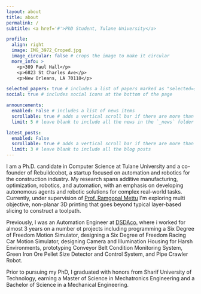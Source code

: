 ```yaml
---
layout: about
title: about
permalink: /
subtitle: <a href='#'>PhD Student, Tulane University</a>

profile:
  align: right
  image: IMG_3972_Croped.jpg
  image_circular: false # crops the image to make it circular
  more_info: >
    <p>309 Paul Hall</p>
    <p>6823 St Charles Ave</p>
    <p>New Orleans, LA 70118</p>

selected_papers: true # includes a list of papers marked as "selected={true}"
social: true # includes social icons at the bottom of the page

announcements:
  enabled: False # includes a list of news items
  scrollable: true # adds a vertical scroll bar if there are more than 3 news items
  limit: 5 # leave blank to include all the news in the `_news` folder

latest_posts:
  enabled: False
  scrollable: true # adds a vertical scroll bar if there are more than 3 new posts items
  limit: 3 # leave blank to include all the blog posts
---
```



I am a Ph.D. candidate in Computer Science at Tulane University and a co-founder of Rebuildcobot, a startup focused on automation and robotics for the construction industry. My research spans additive manufacturing, optimization, robotics, and automation, with an emphasis on developing autonomous agents and robotic solutions for complex real-world tasks. Currently, under supervision of [Prof. Ramgopal Mettu](https://ramgopalmettu.org/) I'm exploring multi objective, non-planar 3D printing that goes beyond typical layer-based slicing to construct a toolpath. 

Previously, I was an Automation Engineer at [DSDAco.](https://www.dsdaco.com/en/) where i worked for almost 3 years on a number ot projects including programming a Six Degree of Freedom Motion Simulator, designing a Six Degree of Freedom Racing Car Motion Simulator, designing Camera and Illumination Housing for Harsh Environments, prototyping Conveyor Belt Condition Monitoring System, Green Iron Ore Pellet Size Detector and Control System, and Pipe Crawler Robot. 

Prior to pursuing my PhD, I graduated with honors from Sharif University of Technology, earning a Master of Science in Mechatronics Engineering and a Bachelor of Science in a Mechanical Engineering.


